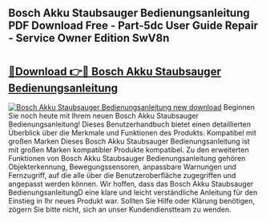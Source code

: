## Bosch Akku Staubsauger Bedienungsanleitung PDF Download Free - Part-5dc User Guide Repair - Service Owner Edition SwV8n

# <h2><a href="http://df4pv2.blite.top/?on=Bosch+Akku+Staubsauger+Bedienungsanleitung">🔗Download 👉🔴 Bosch Akku Staubsauger Bedienungsanleitung</a></h2>

[![Bosch Akku Staubsauger Bedienungsanleitung new download](https://i.imgur.com/lujVjoI.png)](http://df4pv2.blite.top/?on=Bosch+Akku+Staubsauger+Bedienungsanleitung)
Beginnen Sie noch heute mit Ihrem neuen Bosch Akku Staubsauger Bedienungsanleitung! Dieses Benutzerhandbuch bietet einen detaillierten Überblick über die Merkmale und Funktionen des Produkts. Kompatibel mit großen Marken Dieses Bosch Akku Staubsauger Bedienungsanleitung ist mit großen Marken kompatibler Produkte kompatibel. Zu den erweiterten Funktionen von Bosch Akku Staubsauger Bedienungsanleitung gehören Objekterkennung, Bewegungssensoren, anpassbare Warnungen und Fernzugriff, auf die alle über die Benutzeroberfläche zugegriffen und angepasst werden können. Wir hoffen, dass das Bosch Akku Staubsauger BedienungsanleitungD eine klare und leicht verständliche Anleitung für den Einstieg in Ihr neues Produkt war. Sollten Sie Hilfe oder Klärung benötigen, zögern Sie bitte nicht, sich an unser Kundendienstteam zu wenden.
